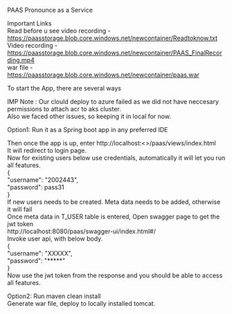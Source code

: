 PAAS
Pronounce as a Service

Important Links  
Read before u see video recording - https://paasstorage.blob.core.windows.net/newcontainer/Readtoknow.txt  
Video recording - https://paasstorage.blob.core.windows.net/newcontainer/PAAS_FinalRecording.mp4  
war file - https://paasstorage.blob.core.windows.net/newcontainer/paas.war  

To start the App, there are several ways  
  
IMP Note : Our clould deploy to azure failed as we did not have neccesary permissions to attach acr to aks cluster.   
Also we faced other issues, so keeping it in local for now.  

Option1: Run it as a Spring boot app in any preferred IDE    

Then once the app is up, enter http://localhost:<<port number>>/paas/views/index.html  
It will redirect to login page.  
Now for existing users below use credentials, automatically it will let you run all features.  
  {  
  "username": "2002443",  
  "password": pass31  
}  
  If new users needs to be created. Meta data needs to be added, otherwise it will fail  
  Once meta data in T_USER table is entered, Open swagger page to get the jwt token  
  http://localhost:8080/paas/swagger-ui/index.html#/  
  Invoke user api, with below body.  
  {  
  "username": "XXXXX",  
  "password": "*****"  
}  
  Now use the jwt token from the response and you should be able to access all features.  
  
Option2: Run maven clean install  
  Generate war file, deploy to locally installed tomcat.  

